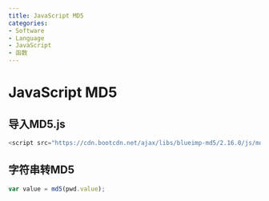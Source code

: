 ```yaml
---
title: JavaScript MD5
categories:
- Software
- Language
- JavaScript
- 函数
---
```

# JavaScript MD5

## 导入MD5.js

```js
<script src="https://cdn.bootcdn.net/ajax/libs/blueimp-md5/2.16.0/js/md5.min.js"></script>
```

## 字符串转MD5

```js
var value = md5(pwd.value);
```

